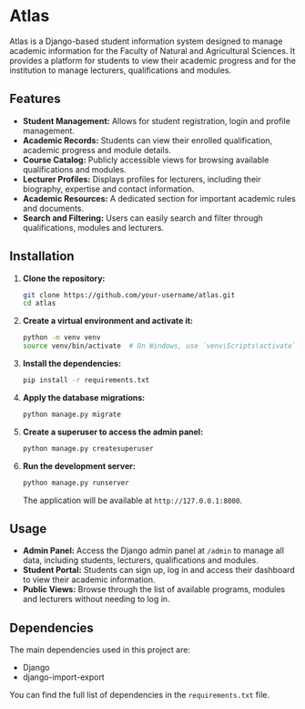 # Atlas

Atlas is a Django-based student information system designed to manage academic information for the Faculty of Natural and Agricultural Sciences. It provides a platform for students to view their academic progress and for the institution to manage lecturers, qualifications and modules.

## Features

*   **Student Management:** Allows for student registration, login and profile management.
*   **Academic Records:** Students can view their enrolled qualification, academic progress and module details.
*   **Course Catalog:** Publicly accessible views for browsing available qualifications and modules.
*   **Lecturer Profiles:** Displays profiles for lecturers, including their biography, expertise and contact information.
*   **Academic Resources:** A dedicated section for important academic rules and documents.
*   **Search and Filtering:** Users can easily search and filter through qualifications, modules and lecturers.

## Installation

1.  **Clone the repository:**
    ```bash
    git clone https://github.com/your-username/atlas.git
    cd atlas
    ```

2.  **Create a virtual environment and activate it:**
    ```bash
    python -m venv venv
    source venv/bin/activate  # On Windows, use `venv\Scripts\activate`
    ```

3.  **Install the dependencies:**
    ```bash
    pip install -r requirements.txt
    ```

4.  **Apply the database migrations:**
    ```bash
    python manage.py migrate
    ```

5.  **Create a superuser to access the admin panel:**
    ```bash
    python manage.py createsuperuser
    ```

6.  **Run the development server:**
    ```bash
    python manage.py runserver
    ```
    The application will be available at `http://127.0.0.1:8000`.

## Usage

*   **Admin Panel:** Access the Django admin panel at `/admin` to manage all data, including students, lecturers, qualifications and modules.
*   **Student Portal:** Students can sign up, log in and access their dashboard to view their academic information.
*   **Public Views:** Browse through the list of available programs, modules and lecturers without needing to log in.

## Dependencies

The main dependencies used in this project are:

*   Django
*   django-import-export

You can find the full list of dependencies in the `requirements.txt` file.